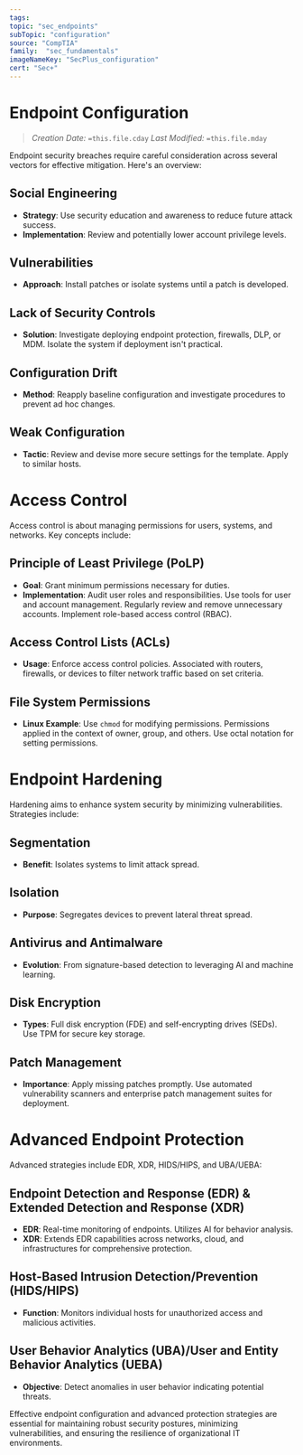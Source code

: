 ```yaml
---
tags:
topic: "sec_endpoints"
subTopic: "configuration"
source: "CompTIA"
family:  "sec_fundamentals"
imageNameKey: "SecPlus_configuration" 
cert: "Sec+"
---
```

# Endpoint Configuration
> *Creation Date:* `=this.file.cday`
> *Last Modified:* `=this.file.mday`

Endpoint security breaches require careful consideration across several vectors for effective mitigation. Here's an overview:

## Social Engineering
- **Strategy**: Use security education and awareness to reduce future attack success.
- **Implementation**: Review and potentially lower account privilege levels.

## Vulnerabilities
- **Approach**: Install patches or isolate systems until a patch is developed.

## Lack of Security Controls
- **Solution**: Investigate deploying endpoint protection, firewalls, DLP, or MDM. Isolate the system if deployment isn't practical.

## Configuration Drift
- **Method**: Reapply baseline configuration and investigate procedures to prevent ad hoc changes.

## Weak Configuration
- **Tactic**: Review and devise more secure settings for the template. Apply to similar hosts.

# Access Control

Access control is about managing permissions for users, systems, and networks. Key concepts include:

## Principle of Least Privilege (PoLP)
- **Goal**: Grant minimum permissions necessary for duties.
- **Implementation**: Audit user roles and responsibilities. Use tools for user and account management. Regularly review and remove unnecessary accounts. Implement role-based access control (RBAC).

## Access Control Lists (ACLs)
- **Usage**: Enforce access control policies. Associated with routers, firewalls, or devices to filter network traffic based on set criteria.

## File System Permissions
- **Linux Example**: Use `chmod` for modifying permissions. Permissions applied in the context of owner, group, and others. Use octal notation for setting permissions.

# Endpoint Hardening

Hardening aims to enhance system security by minimizing vulnerabilities. Strategies include:

## Segmentation
- **Benefit**: Isolates systems to limit attack spread.

## Isolation
- **Purpose**: Segregates devices to prevent lateral threat spread.

## Antivirus and Antimalware
- **Evolution**: From signature-based detection to leveraging AI and machine learning.

## Disk Encryption
- **Types**: Full disk encryption (FDE) and self-encrypting drives (SEDs). Use TPM for secure key storage.

## Patch Management
- **Importance**: Apply missing patches promptly. Use automated vulnerability scanners and enterprise patch management suites for deployment.

# Advanced Endpoint Protection

Advanced strategies include EDR, XDR, HIDS/HIPS, and UBA/UEBA:

## Endpoint Detection and Response (EDR) & Extended Detection and Response (XDR)
- **EDR**: Real-time monitoring of endpoints. Utilizes AI for behavior analysis.
- **XDR**: Extends EDR capabilities across networks, cloud, and infrastructures for comprehensive protection.

## Host-Based Intrusion Detection/Prevention (HIDS/HIPS)
- **Function**: Monitors individual hosts for unauthorized access and malicious activities.

## User Behavior Analytics (UBA)/User and Entity Behavior Analytics (UEBA)
- **Objective**: Detect anomalies in user behavior indicating potential threats.

Effective endpoint configuration and advanced protection strategies are essential for maintaining robust security postures, minimizing vulnerabilities, and ensuring the resilience of organizational IT environments.
